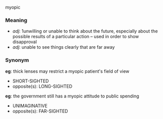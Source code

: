 myopic
### Meaning
+ _adj_: 1unwilling or unable to think about the future, especially about the possible results of a particular action – used in order to show disapproval
+ _adj_: unable to see things clearly that are far away

### Synonym

__eg__: thick lenses may restrict a myopic patient's field of view

+ SHORT-SIGHTED
+ opposite(s): LONG-SIGHTED

__eg__: the government still has a myopic attitude to public spending

+ UNIMAGINATIVE
+ opposite(s): FAR-SIGHTED


